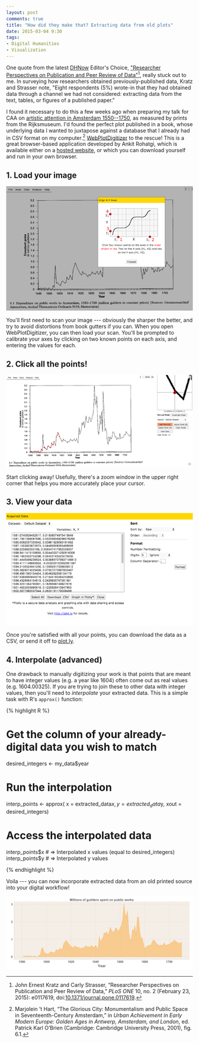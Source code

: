 ```yaml
---
layout: post
comments: true
title: "How did they make that? Extracting data from old plots"
date: 2015-03-04 9:30
tags: 
- Digital Humanities
- Visualization
---
```


One quote from the latest [DHNow] Editor's Choice, ["Researcher Perspectives on Publication and Peer Review of Data"][plos][^1], really stuck out to me.
In surveying how researchers obtained previously-published data, Kratz and Strasser note, "Eight respondents (5%) wrote-in that they had obtained data through a channel we had not considered: extracting data from the text, tables, or figures of a published paper."

I found it necessary to do this a few weeks ago when preparing my talk for CAA on [artistic attention in Amsterdam 1550--1750][caa], as measured by prints from the Rijksmuseum.
I'd found the perfect plot published in a book, whose underlying data I wanted to juxtapose against a database that I already had in CSV format on my computer.[^2]
[WebPlotDigitizer][wpd] to the rescue!
This is a great browser-based application developed by Ankit Rohatgi, which is available either on a [hosted website][hosted], or which you can download yourself and run in your own browser.

## 1. Load your image

![WebPlotDigitizer axis calibration](/assets/images-display/digitizer_axes.png)

You'll first need to scan your image --- obviously the sharper the better, and try to avoid distortions from book gutters if you can.
When you open WebPlotDigitizer, you can then load your scan.
You'll be prompted to calibrate your axes by clicking on two known points on each axis, and entering the values for each.

## 2. Click all the points!

![WebPlotDigitizer adding points](/assets/images-display/digitizer_points.png)

Start clicking away!
Usefully, there's a zoom window in the upper right corner that helps you more accurately place your cursor.

## 3. View your data

![WebPlotDigitizer data export](/assets/images-display/digitizer_export.png)

Once you're satisfied with all your points, you can download the data as a CSV, or send it off to [plot.ly].

## 4. Interpolate (advanced)

One drawback to manually digitizing your work is that points that are meant to have integer values (e.g. a year like 1604) often come out as real values (e.g. 1604.00325).
If you are trying to join these to other data with integer values, then you'll need to *interpolate* your extracted data.
This is a simple task with R's `approx()` function:

{% highlight R %}

# Get the column of your already-digital data you wish to match
desired_integers <- my_data$year

# Run the interpolation
interp_points <- approx(
    x = extracted_data$x,
    y = extracted_data$y,
    xout = desired_integers)

# Access the interpolated data
interp_points$x # => Interpolated x values (equal to desired_integers)
interp_points$y # => Interpolated y values

{% endhighlight %}

Voila --- you can now incorporate extracted data from an old printed source into your digital workflow!

![Data from the printed plot replotted using ggplot2](/assets/images-display/guilders_plot.png)

[^1]: John Ernest Kratz and Carly Strasser, “Researcher Perspectives on Publication and Peer Review of Data,” *PLoS ONE* 10, no. 2 (February 23, 2015): e0117619, doi:[10.1371/journal.pone.0117619][plos].

[^2]: Marjolein ’t Hart, “The Glorious City: Monumentalism and Public Space in Seventeenth-Century Amsterdam,” in *Urban Achievement in Early Modern Europe: Golden Ages in Antwerp, Amsterdam, and London*, ed. Patrick Karl O’Brien (Cambridge: Cambridge University Press, 2001), fig. 6.1.

[DHNow]: http://digitalhumanitiesnow.org/

[plos]: http://dx.doi.org/10.1371/journal.pone.0117619

[caa]: /2015/02/15/mapping-artistic-attention-in-amsterdam.html

[wpd]: https://github.com/ankitrohatgi/WebPlotDigitizer

[hosted]: http://arohatgi.info/WebPlotDigitizer/

[plot.ly]: http://plot.ly

